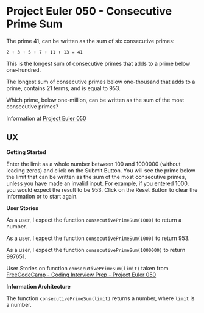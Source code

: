 # Project Euler 050 - Consecutive Prime Sum

The prime 41, can be written as the sum of six consecutive primes:

    2 + 3 + 5 + 7 + 11 + 13 = 41

This is the longest sum of consecutive primes that adds to a prime below one-hundred.

The longest sum of consecutive primes below one-thousand that adds to a prime, contains 21 terms, and is equal to 953.

Which prime, below one-million, can be written as the sum of the most consecutive primes?

Information at [Project Euler 050](https://projecteuler.net/problem=50)

## UX

**Getting Started**

Enter the limit as a whole number between 100 and 1000000 (without leading zeros) and click on the Submit Button.  You will see the prime below the limit that can be written as the sum of the most consecutive primes, unless you have made an invalid input.  For example, if you entered 1000, you would expect the result to be 953.  Click on the Reset Button to clear the information or to start again.

**User Stories**

As a user, I expect the function `consecutivePrimeSum(1000)` to return a number.

As a user, I expect the function `consecutivePrimeSum(1000)` to return 953.

As a user, I expect the function `consecutivePrimeSum(1000000)` to return 997651.

User Stories on function `consecutivePrimeSum(limit)` taken from [FreeCodeCamp - Coding Interview Prep - Project Euler 050](https://www.freecodecamp.org/learn/coding-interview-prep/project-euler/problem-50-consecutive-prime-sum)

**Information Architecture**

The function `consecutivePrimeSum(limit)` returns a number, where `limit` is a number.

